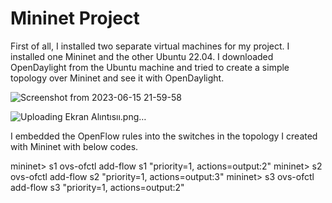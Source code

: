 # Mininet Project

First of all, I installed two separate virtual machines for my project. I installed one Mininet and the other Ubuntu 22.04. I downloaded OpenDaylight from the Ubuntu machine and tried to create a simple topology over Mininet and see it with OpenDaylight.  

![Screenshot from 2023-06-15 21-59-58](https://github.com/pinarkurtunluoglu/MininetProject/assets/77545059/038eefd1-9544-4764-b8fe-728353a4c589)

![Uploading Ekran Alıntısıı.png…]()

I embedded the OpenFlow rules into the switches in the topology I created with Mininet with below codes.

mininet> s1 ovs-ofctl add-flow s1 "priority=1, actions=output:2"
mininet> s2 ovs-ofctl add-flow s2 "priority=1, actions=output:3"
mininet> s3 ovs-ofctl add-flow s3 "priority=1, actions=output:2"



